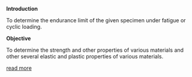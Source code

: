 **Introduction**

To determine the endurance limit of the given specimen under fatigue or cyclic loading. 

**Objective**

 To determine the strength and other properties of various materials and other several elastic and plastic properties of various materials. 

<a href="docs/Exp-7-Fatigue test.pdf">read more</a>
